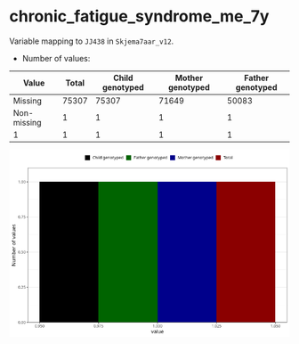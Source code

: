 # chronic_fatigue_syndrome_me_7y
Variable mapping to `JJ438` in `Skjema7aar_v12`.
- Number of values:

| Value | Total | Child genotyped | Mother genotyped | Father genotyped |
| ----- | ----- | --------------- | ---------------- | ---------------- |
| Missing | 75307 | 75307 | 71649 | 50083 |
| Non-missing | 1 | 1 | 1 | 1 |
| 1 | 1 | 1 | 1 | 1 |



![](chronic_fatigue_syndrome_me_7y_n.png)



